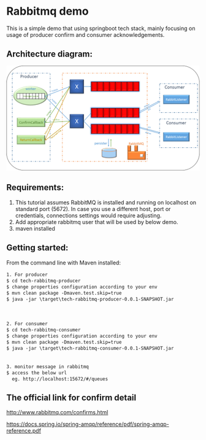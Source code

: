 # Rabbitmq demo

This is a simple demo that using springboot tech stack, mainly focusing on usage of producer confirm and consumer acknowledgements.


Architecture diagram:
-------------------
![image](https://github.com/weixuan2008/dingding-rabbitmq-demo/blob/master/dingding%20rabbitmq.png)


Requirements: 
-------------------
1. This tutorial assumes RabbitMQ is installed and running on localhost on standard port (5672).
   In case you use a different host, port or credentials, connections settings would require adjusting.
2. Add appropriate rabbitmq user that will be used by below demo.
3. maven installed




Getting started:
-------------------	

From the command line with Maven installed:

	1. For producer
	$ cd tech-rabbitmq-producer
	$ change properties configuration according to your env
	$ mvn clean package -Dmaven.test.skip=true
	$ java -jar \target\tech-rabbitmq-producer-0.0.1-SNAPSHOT.jar
	


	2. For consumer
	$ cd tech-rabbitmq-consumer
	$ change properties configuration according to your env
	$ mvn clean package -Dmaven.test.skip=true
	$ java -jar \target\tech-rabbitmq-consumer-0.0.1-SNAPSHOT.jar


	3. monitor message in rabbitmq
	$ access the below url
	  eg. http://localhost:15672/#/queues
	



The official link for confirm detail
-------------------
http://www.rabbitmq.com/confirms.html

https://docs.spring.io/spring-amqp/reference/pdf/spring-amqp-reference.pdf
